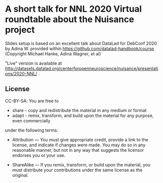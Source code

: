 # A short talk for NNL 2020 Virtual roundtable about the Nuisance project

Slides setup is based on an excellent talk about DataLad for DebConf 2020 by Adina W.
provided within https://github.com/datalad-handbook/course (Copyright
Michael Hanke, Adina Wagner, et al)

"Live" version is available at http://datasets.datalad.org/centerforopenneuroscience/nuisance/presentations/2020-NNL/ .

## License

CC-BY-SA: You are free to

   - share - copy and redistribute the material in any medium or format
   - adapt - remix, transform, and build upon the material for any purpose, even commercially

under the following terms:

   - Attribution — You must give appropriate credit, provide a link to the license, and indicate if changes were made. You may do so in any reasonable manner, but not in any way that suggests the licensor endorses you or your use.

   - ShareAlike — If you remix, transform, or build upon the material, you must distribute your contributions under the same license as the original.
